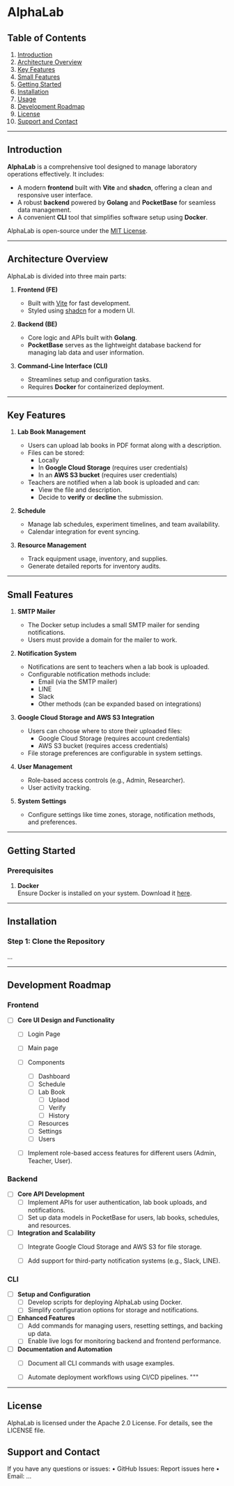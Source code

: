 # AlphaLab

## Table of Contents
1. [Introduction](#introduction)
2. [Architecture Overview](#architecture-overview)
3. [Key Features](#key-features)
4. [Small Features](#small-features)
5. [Getting Started](#getting-started)
6. [Installation](#installation)
7. [Usage](#usage)
8. [Development Roadmap](#development-roadmap)
10. [License](#license)
11. [Support and Contact](#support-and-contact)

---

## Introduction
**AlphaLab** is a comprehensive tool designed to manage laboratory operations effectively. It includes:
- A modern **frontend** built with **Vite** and **shadcn**, offering a clean and responsive user interface.
- A robust **backend** powered by **Golang** and **PocketBase** for seamless data management.
- A convenient **CLI** tool that simplifies software setup using **Docker**.

AlphaLab is open-source under the [MIT License](LICENSE).

---

## Architecture Overview
AlphaLab is divided into three main parts:

1. **Frontend (FE)**  
   - Built with [Vite](https://vitejs.dev/) for fast development.
   - Styled using [shadcn](https://shadcn.dev/) for a modern UI.

2. **Backend (BE)**  
   - Core logic and APIs built with **Golang**.
   - **PocketBase** serves as the lightweight database backend for managing lab data and user information.

3. **Command-Line Interface (CLI)**  
   - Streamlines setup and configuration tasks.
   - Requires **Docker** for containerized deployment.

---

## Key Features
1. **Lab Book Management**
   - Users can upload lab books in PDF format along with a description.
   - Files can be stored:
     - Locally
     - In **Google Cloud Storage** (requires user credentials)
     - In an **AWS S3 bucket** (requires user credentials)
   - Teachers are notified when a lab book is uploaded and can:
     - View the file and description.
     - Decide to **verify** or **decline** the submission.

2. **Schedule**
   - Manage lab schedules, experiment timelines, and team availability.
   - Calendar integration for event syncing.

3. **Resource Management**
   - Track equipment usage, inventory, and supplies.
   - Generate detailed reports for inventory audits.

---

## Small Features
1. **SMTP Mailer**
   - The Docker setup includes a small SMTP mailer for sending notifications.
   - Users must provide a domain for the mailer to work.

2. **Notification System**
   - Notifications are sent to teachers when a lab book is uploaded.
   - Configurable notification methods include:
     - Email (via the SMTP mailer)
     - LINE
     - Slack
     - Other methods (can be expanded based on integrations)

3. **Google Cloud Storage and AWS S3 Integration**
   - Users can choose where to store their uploaded files:
     - Google Cloud Storage (requires account credentials)
     - AWS S3 bucket (requires access credentials)
   - File storage preferences are configurable in system settings.

4. **User Management**
   - Role-based access controls (e.g., Admin, Researcher).
   - User activity tracking.

5. **System Settings**
   - Configure settings like time zones, storage, notification methods, and preferences.

---

## Getting Started

### Prerequisites
1. **Docker**  
   Ensure Docker is installed on your system. Download it [here](https://www.docker.com/).

---

## Installation

### Step 1: Clone the Repository
...


---
## Development Roadmap
### Frontend
- [ ] **Core UI Design and Functionality**
  - [ ] Login Page
  - [ ] Main page
  - [ ] Components
    - [ ] Dashboard
    - [ ] Schedule
    - [ ] Lab Book
      - [ ] Uplaod
      - [ ] Verify
      - [ ] History
    - [ ] Resources
    - [ ] Settings
    - [ ] Users
  - [ ] Implement role-based access features for different users (Admin, Teacher, User).


### Backend
- [ ] **Core API Development**
  - [ ] Implement APIs for user authentication, lab book uploads, and notifications.
  - [ ] Set up data models in PocketBase for users, lab books, schedules, and resources.

- [ ] **Integration and Scalability**
  - [ ] Integrate Google Cloud Storage and AWS S3 for file storage.
  - [ ] Add support for third-party notification systems (e.g., Slack, LINE).


### CLI
- [ ] **Setup and Configuration**
  - [ ] Develop scripts for deploying AlphaLab using Docker.
  - [ ] Simplify configuration options for storage and notifications.

- [ ] **Enhanced Features**
  - [ ] Add commands for managing users, resetting settings, and backing up data.
  - [ ] Enable live logs for monitoring backend and frontend performance.

- [ ] **Documentation and Automation**
  - [ ] Document all CLI commands with usage examples.
  - [ ] Automate deployment workflows using CI/CD pipelines.
"""


---

## License

AlphaLab is licensed under the Apache 2.0 License. For details, see the LICENSE file.

## Support and Contact

If you have any questions or issues:
	•	GitHub Issues: Report issues here
	•	Email: ...

